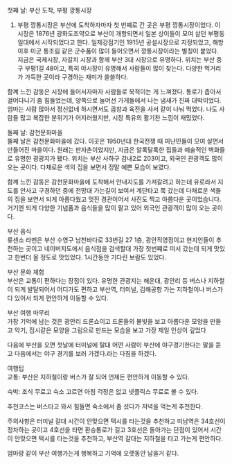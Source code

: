 첫쨰 날: 부산 도착, 부평 깡통시장<br>
1. 부평 깡통시장은 부산에 도착하자마자 첫 번쨰로 간 곳은 부평 깡통시장이었다. 이 시장은 1876년 광화도조약으로 부산이 개항되면서 일본 상이들이 모여 살던 부평동 일대에서 시작되었다고 한다. 일제강점기인 1915년 공설시장으로 지정되었고, 해방 이후 미군 통조림 같은 군수품이 많이 들어오면서 깡통시장이라는 별칭이 붙었다. 지금은 국제시장, 자갈치 시장과 함께 부산 3대 시장으로 유명하다. 위치는 부산 중구 부평1길 48이고, 특히 야시장이 유명해서 사람들이 많이 찾는다. 다양한 먹거리가 가득한 곳이라 구경하는 재미가 쓸쓸하다.

함꼐 느낀 감동은 시장에 들어서자마자 사람들로 북적이는 게 느껴졌다. 통로가 좁아서 걸어다니기 좀 힘들었는데, 양쪽으로 늘어선 가게들에서 나는 냄새가 진짜 대박이었다. 엄마는 사람 많아서 정신없네 하시면서도 곱창과 육전을 사서 같이 나눠 먹었다. 나도 사람들 많고 복잡한 분위기가 어지러웠지만, 시장 특유의 활기찬 느낌이 재밌었다.

둘째 날: 감천문화마을<br>
뚤째 날은 감천문화마을에 갔다. 이곳은 1950년대 한국전쟁 때 피난민들이 모여 살면서 만들어진 마을이다. 원래는 판자촌이었지만, 지금은 알록달록한 집들과 예술적인 벽화들로 유명한 광광지가 됐다. 위치는 부산 사하구 감내2로 203이고, 외국인 관광객도 많이 오는 곳이다. 다채로운 색의 집을 보면서 정말 예쁜 모습이 보였다.

함꼐 느낀 감동은 감천문화마을에 도착해서 안내지도를 가져갈려고 하는데 유로라서 지도를 안사고 구경하던 중에 전망대 가는길이 보여서 계단타고 쭉 갔는데 다채로운 색들의 집을 보연서 되게 아름다웠고 멋진 경관이어서 사진도 찍고 아름다운 곳이었습니다. 거기엔 되게 다양한 기념품과 음식들을 많이 팔고 있어 외국인 관광객이 많이 오는 곳이다.

부산 음식<br>
류센소 라멘은 부산 수영구 남천바다로 33번길 27 1층, 광안직영점이고 현지인들이 추천하는 곳이고 네이버지도에서 음식점을 검색할대 가장 첫번쨰로 떠서 갔는데 되게 맛있고 한번더 올 정도로 맛있었다. 1시간동안 기다린 보람도 있었다.

부산 문화 체험<br>
부산은 교통이 편하다는 장점이 있다. 유명한 관광지는 해운대, 광안리 등 버스나 지하철이 되게 발달되어서 어디가도 편하고 부산역, 터미널, 김해공항 가는 지하철이나 버스가 다 있어서 되게 편안하게 이동할 수 있다.

부산 여행 마무리<br>
가장 기억에 남는 것은 광안리 드론쇼이고 드론들의 불빛을 보고 아름다운 모양을 만들고 악기, 접시같은 모양을 그림으로 만드는 모습을 보고 가장 제일 인상이 깊었다

다음에 부산을 오면 첫날에 터미널에 탈대 어떤 사람이 부산에 야구경기한다는 말을 듣고 다음에서는 야구 경기를 보러 가겠다.라는 다짐을 하겠다.

여행팁<br>
교통: 부산은 지하철이랑 버스가 잘 되어 언제든 편안하게 이동할 수 있다.

숙박: 조식 무료고 숙소 고르면 아침 걱정은 없고 넷플릭스 무료로 볼 수 있다.

추천코스는 버스타고 와서 힘들면 숙소에서 좀 셨다가 저녁을 먹는게 추천한다.

주의사항은 터미널 갈대 시간이 안맞으면 택시를 타는것을 추천하고 미남역은 34호선이 정차하는 곳이고 4호선을 타면 환승통로가 길고 3호선은 돌아가는 단점이 있어서 시간이 안맞으면 택시를 타는것을 추천하고, 부산역 갈대는 지하철을 타고 가는게 편안하다.

엄마랑 같이 부산 여행가는게 행복하고 기억에 오랫동안 남을거 같다.